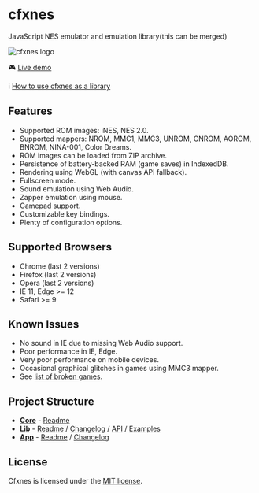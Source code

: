# cfxnes

JavaScript NES emulator and emulation library(this can be merged)

![cfxnes logo](logo.png)

:video_game: [Live demo](https://jpikl.github.io/cfxnes)

:information_source: [How to use cfxnes as a library](lib)

## Features

- Supported ROM images: iNES, NES 2.0.
- Supported mappers: NROM, MMC1, MMC3, UNROM, CNROM, AOROM, BNROM,
  NINA-001, Color Dreams.
- ROM images can be loaded from ZIP archive.
- Persistence of battery-backed RAM (game saves) in IndexedDB.
- Rendering using WebGL (with canvas API fallback).
- Fullscreen mode.
- Sound emulation using Web Audio.
- Zapper emulation using mouse.
- Gamepad support.
- Customizable key bindings.
- Plenty of configuration options.

## Supported Browsers

- Chrome (last 2 versions)
- Firefox (last 2 versions)
- Opera (last 2 versions)
- IE 11, Edge >= 12
- Safari >= 9

## Known Issues

- No sound in IE due to missing Web Audio support.
- Poor performance in IE, Edge.
- Very poor performance on mobile devices.
- Occasional graphical glitches in games using MMC3 mapper.
- See [list of broken games](broken-games.md).

## Project Structure

- **[Core](core)** - [Readme](core/README.md)
- **[Lib](lib)** - [Readme](lib/README.md)
                 / [Changelog](lib/CHANGELOG.md)
                 / [API](lib/API.md)
                 / [Examples](lib/examples)
- **[App](app)** - [Readme](app/README.md)
                 / [Changelog](app/CHANGELOG.md)

## License

Cfxnes is licensed under the [MIT license](LICENSE.md).
